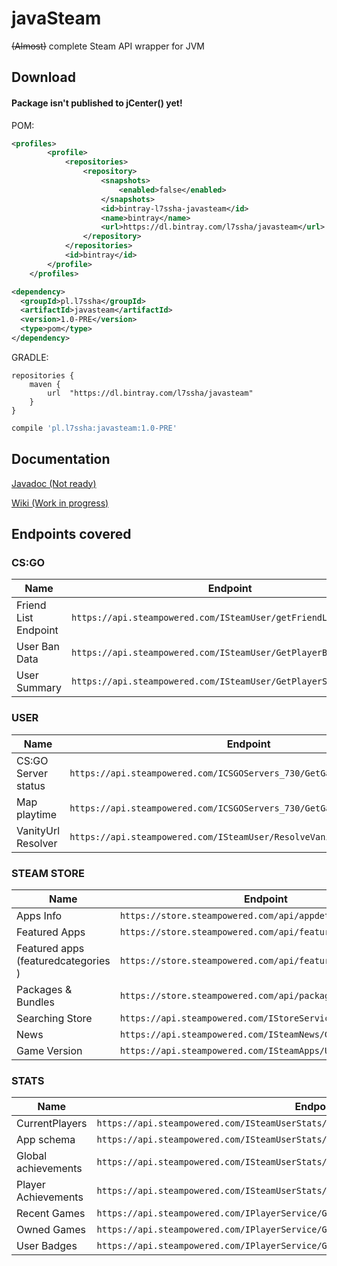 # javaSteam

~~(Almost)~~ complete Steam API wrapper for JVM

## Download

#### Package isn't published to jCenter() yet!

POM:
```xml
<profiles>
        <profile>
            <repositories>
                <repository>
                    <snapshots>
                        <enabled>false</enabled>
                    </snapshots>
                    <id>bintray-l7ssha-javasteam</id>
                    <name>bintray</name>
                    <url>https://dl.bintray.com/l7ssha/javasteam</url>
                </repository>
            </repositories>
            <id>bintray</id>
        </profile>
    </profiles>
```

```xml
<dependency>
  <groupId>pl.l7ssha</groupId>
  <artifactId>javasteam</artifactId>
  <version>1.0-PRE</version>
  <type>pom</type>
</dependency>
```

GRADLE:
```grooovy
repositories {
    maven {
        url  "https://dl.bintray.com/l7ssha/javasteam"
    }
}
```

```groovy
compile 'pl.l7ssha:javasteam:1.0-PRE'
```

## Documentation

[Javadoc (Not ready)]()

[Wiki (Work in progress)](https://github.com/l7ssha/javasteam/wiki)

## Endpoints covered

### CS:GO

| Name | Endpoint |
| ---- | -------- |
| Friend List Endpoint | `https://api.steampowered.com/ISteamUser/getFriendList/v1/` |
| User Ban Data | `https://api.steampowered.com/ISteamUser/GetPlayerBans/v1/` |
| User Summary | `https://api.steampowered.com/ISteamUser/GetPlayerSummaries/v2/` |

### USER

| Name | Endpoint |
| ---- | -------- |
| CS:GO Server status | `https://api.steampowered.com/ICSGOServers_730/GetGameServersStatus/v1/`
| Map playtime | `https://api.steampowered.com/ICSGOServers_730/GetGameMapsPlaytime/v1/`
| VanityUrl Resolver | `https://api.steampowered.com/ISteamUser/ResolveVanityURL/v1/` |

### STEAM STORE

| Name | Endpoint |
| ---- | -------- |
| Apps Info | `https://store.steampowered.com/api/appdetails/` |
| Featured Apps | `https://store.steampowered.com/api/featured/` |
| Featured apps (featuredcategories ) | `https://store.steampowered.com/api/featuredcategories/` |
| Packages & Bundles | `https://store.steampowered.com/api/packagedetails/` |
| Searching Store | `https://api.steampowered.com/IStoreService/GetAppList/v1/`
| News | `https://api.steampowered.com/ISteamNews/GetNewsForApp/v2/` |
| Game Version | `https://api.steampowered.com/ISteamApps/UpToDateCheck/v1/` |

### STATS

| Name | Endpoint |
| ---- | -------- |
| CurrentPlayers | `https://api.steampowered.com/ISteamUserStats/GetNumberOfCurrentPlayers/v1/` |
| App schema | `https://api.steampowered.com/ISteamUserStats/GetSchemaForGame/v2/` |
| Global achievements| `https://api.steampowered.com/ISteamUserStats/GetGlobalAchievementPercentagesForApp/v2/` |
| Player Achievements | `https://api.steampowered.com/ISteamUserStats/GetPlayerAchievements/v1/` |
| Recent Games | `https://api.steampowered.com/IPlayerService/GetRecentlyPlayedGames/v1/` |
| Owned Games | `https://api.steampowered.com/IPlayerService/GetOwnedGames/v1/` |
| User Badges | `https://api.steampowered.com/IPlayerService/GetBadges/v1/` |
